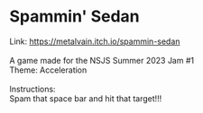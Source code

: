 # Spammin' Sedan

Link: https://metalvain.itch.io/spammin-sedan<br>
<br>
A game made for the NSJS Summer 2023 Jam #1 <br>
Theme: Acceleration<br>
<br>
Instructions:<br>
Spam that space bar and hit that target!!!<br>
